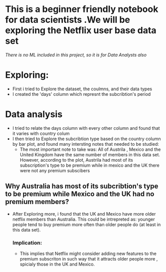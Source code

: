 # This is a beginner friendly notebook for data scientists .We will be exploring the Netflix user base data set

*There is no ML included in this project, so it is for Data Analysts also*

# Exploring:
- First i tried to Explore the dataset, the coulmns, and their data types
- I created the 'days' column which represnt the subcribtion's period
# Data analysis
- I tried to relate the days column with every other column and found that it varies with country colum
-  I then tried to Explore the subcribtion type based on the country column by bar plot, and found many intersting notes that needed to be studied:
      - The most important note to take was:  All of Austrila , Mexico and the United Kingdom have the same number of members in this data set. However,  according to the plot, Austrila had most of its subscription's type to be premium while in mexico and the UK there were not any premium subscibers
  ## Why Australia has most of its subcribtion's type to be premium while Mexico and the UK had no premium members?
- After Exploring more, i found that  the UK and Mexico have more older netflix members than Australia. This could be intrepreted as: younger people                  tend to buy premium more often than older people do (at least in this data set).
  ### Implication:

  -  This implies that Netflix might consider adding new features to the premium subscriton in such way that it attracts older people more , spicialy those in the UK and Mexico.
